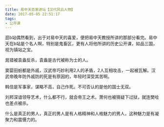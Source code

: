 ```yaml
---
title: 易中天百家讲坛【汉代风云人物】
date: 2017-05-05 22:51:17
tags:
- 公开课
---
```


逛b站偶然看到，出于对易中天的喜爱，便把易中天教授所讲的那部分看完。易中天在b站是个名人啊，特别是鬼畜区，更有人将他所讲的历史公开课，如品三国，视为镇站之宝。

晁错被袁盎反杀，袁盎是古代被称为士的人。

窦婴田蚡都是外戚，汉武帝巧妙利用2人的矛盾，2人互相攻击，一起被瓦解。汉武帝晚年防外戚防的死是有原因的，年轻时深受其苦啊。

韩信是军事家，谋略不高，自己作死。不可否认的是他的国士无双。

刘邦深谙领导艺术，什么都不行，就会帝王之术。萧何也被猜疑下过狱，就连樊哙也差点被杀。

什么是真正的男人，真正的男人是有人格精神和人格魅力的男人，这种魅力是有凝聚力和震慑力的。
